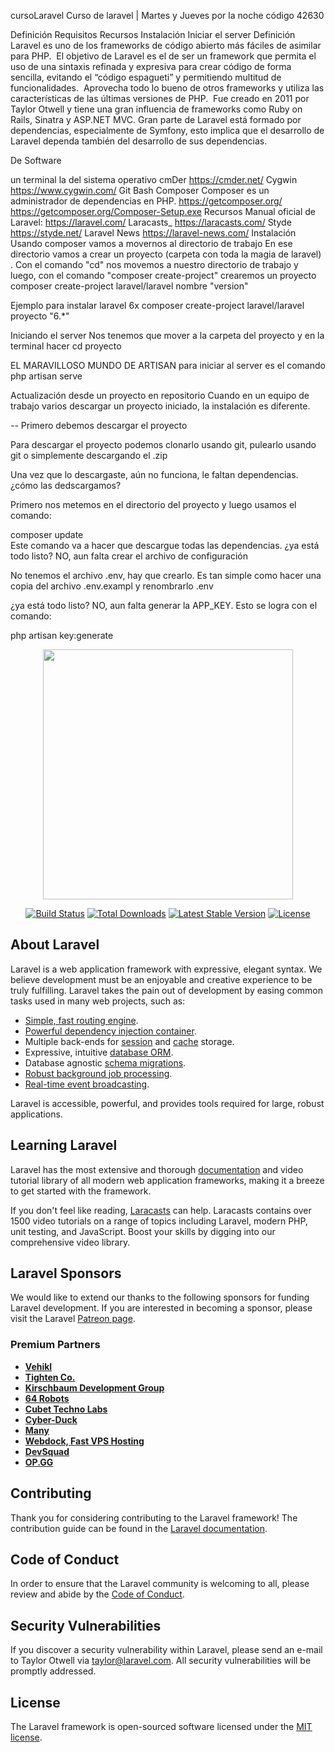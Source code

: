 
cursoLaravel
Curso de laravel | Martes y Jueves por la noche código 42630

Definición
Requisitos
Recursos
Instalación
Iniciar el server
Definición
Laravel es uno de los frameworks de código abierto más fáciles de asimilar para PHP.  El objetivo de Laravel es el de ser un framework que permita el uso de una sintaxis refinada y expresiva para crear código de forma sencilla, evitando el “código espagueti” y permitiendo multitud de funcionalidades.  Aprovecha todo lo bueno de otros frameworks y utiliza las características de las últimas versiones de PHP.  Fue creado en 2011 por Taylor Otwell y tiene una gran influencia de frameworks como Ruby on Rails, Sinatra y ASP.NET MVC. Gran parte de Laravel está formado por dependencias, especialmente de Symfony, esto implica que el desarrollo de Laravel dependa también del desarrollo de sus dependencias.

De Software

un terminal
la del sistema operativo
cmDer https://cmder.net/
Cygwin https://www.cygwin.com/
Git Bash
Composer Composer es un administrador de dependencias en PHP.
https://getcomposer.org/
https://getcomposer.org/Composer-Setup.exe
Recursos
Manual oficial de Laravel: https://laravel.com/
Laracasts_ https://laracasts.com/
Styde https://styde.net/
Laravel News https://laravel-news.com/
Instalación
Usando composer vamos a movernos al directorio de trabajo En ese directorio vamos a crear un proyecto (carpeta con toda la magia de laravel) . Con el comando "cd" nos movemos a nuestro directorio de trabajo y luego, con el comando "composer create-project" crearemos un proyecto
composer create-project laravel/laravel nombre "version"

Ejemplo para instalar laravel 6x
composer create-project laravel/laravel proyecto "6.*"

Iniciando el server
Nos tenemos que mover a la carpeta del proyecto y en la terminal hacer
cd proyecto

EL MARAVILLOSO MUNDO DE ARTISAN para iniciar al server es el comando
php artisan serve

Actualización desde un proyecto en repositorio
Cuando en un equipo de trabajo varios descargar un proyecto iniciado, la instalación es diferente.

-- Primero debemos descargar el proyecto

Para descargar el proyecto podemos clonarlo usando git, pulearlo usando git o simplemente descargando el .zip

Una vez que lo descargaste, aún no funciona, le faltan dependencias. ¿cómo las dedscargamos?

Primero nos metemos en el directorio del proyecto y luego usamos el comando:

composer update    
Este comando va a hacer que descargue todas las dependencias.
¿ya está todo listo? NO, aun falta crear el archivo de configuración

No tenemos el archivo .env, hay que crearlo. Es tan simple como hacer una copia del archivo .env.exampl y renombrarlo .env

¿ya está todo listo? NO, aun falta generar la APP_KEY. Esto se logra con el comando:

php artisan key:generate 



<p align="center"><a href="https://laravel.com" target="_blank"><img src="https://raw.githubusercontent.com/laravel/art/master/logo-lockup/5%20SVG/2%20CMYK/1%20Full%20Color/laravel-logolockup-cmyk-red.svg" width="400"></a></p>

<p align="center">
<a href="https://travis-ci.org/laravel/framework"><img src="https://travis-ci.org/laravel/framework.svg" alt="Build Status"></a>
<a href="https://packagist.org/packages/laravel/framework"><img src="https://poser.pugx.org/laravel/framework/d/total.svg" alt="Total Downloads"></a>
<a href="https://packagist.org/packages/laravel/framework"><img src="https://poser.pugx.org/laravel/framework/v/stable.svg" alt="Latest Stable Version"></a>
<a href="https://packagist.org/packages/laravel/framework"><img src="https://poser.pugx.org/laravel/framework/license.svg" alt="License"></a>
</p>

## About Laravel

Laravel is a web application framework with expressive, elegant syntax. We believe development must be an enjoyable and creative experience to be truly fulfilling. Laravel takes the pain out of development by easing common tasks used in many web projects, such as:

- [Simple, fast routing engine](https://laravel.com/docs/routing).
- [Powerful dependency injection container](https://laravel.com/docs/container).
- Multiple back-ends for [session](https://laravel.com/docs/session) and [cache](https://laravel.com/docs/cache) storage.
- Expressive, intuitive [database ORM](https://laravel.com/docs/eloquent).
- Database agnostic [schema migrations](https://laravel.com/docs/migrations).
- [Robust background job processing](https://laravel.com/docs/queues).
- [Real-time event broadcasting](https://laravel.com/docs/broadcasting).

Laravel is accessible, powerful, and provides tools required for large, robust applications.

## Learning Laravel

Laravel has the most extensive and thorough [documentation](https://laravel.com/docs) and video tutorial library of all modern web application frameworks, making it a breeze to get started with the framework.

If you don't feel like reading, [Laracasts](https://laracasts.com) can help. Laracasts contains over 1500 video tutorials on a range of topics including Laravel, modern PHP, unit testing, and JavaScript. Boost your skills by digging into our comprehensive video library.

## Laravel Sponsors

We would like to extend our thanks to the following sponsors for funding Laravel development. If you are interested in becoming a sponsor, please visit the Laravel [Patreon page](https://patreon.com/taylorotwell).

### Premium Partners

- **[Vehikl](https://vehikl.com/)**
- **[Tighten Co.](https://tighten.co)**
- **[Kirschbaum Development Group](https://kirschbaumdevelopment.com)**
- **[64 Robots](https://64robots.com)**
- **[Cubet Techno Labs](https://cubettech.com)**
- **[Cyber-Duck](https://cyber-duck.co.uk)**
- **[Many](https://www.many.co.uk)**
- **[Webdock, Fast VPS Hosting](https://www.webdock.io/en)**
- **[DevSquad](https://devsquad.com)**
- **[OP.GG](https://op.gg)**

## Contributing

Thank you for considering contributing to the Laravel framework! The contribution guide can be found in the [Laravel documentation](https://laravel.com/docs/contributions).

## Code of Conduct

In order to ensure that the Laravel community is welcoming to all, please review and abide by the [Code of Conduct](https://laravel.com/docs/contributions#code-of-conduct).

## Security Vulnerabilities

If you discover a security vulnerability within Laravel, please send an e-mail to Taylor Otwell via [taylor@laravel.com](mailto:taylor@laravel.com). All security vulnerabilities will be promptly addressed.

## License

The Laravel framework is open-sourced software licensed under the [MIT license](https://opensource.org/licenses/MIT).
